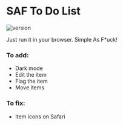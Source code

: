 # SAF To Do List
![version](https://img.shields.io/badge/version-0%2e3_alpha-green.svg)

Just run it in your browser. Simple As F*uck!


### To add:

- Dark mode
- Edit the item
- Flag the item
- Move items

### To fix:

- Item icons on Safari
